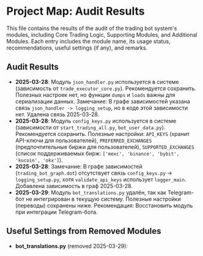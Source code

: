 # Project Map: Audit Results

This file contains the results of the audit of the trading bot system's modules, including Core Trading Logic, Supporting Modules, and Additional Modules. Each entry includes the module name, its usage status, recommendations, useful settings (if any), and remarks.

## Audit Results
- **2025-03-28**: Модуль `json_handler.py` используется в системе (зависимость от `trade_executor_core.py`). Рекомендуется сохранить. Полезных настроек нет, но функции `dumps` и `loads` важны для сериализации данных. Замечание: В графе зависимостей указана связь `json_handler -> logging_setup`, но в коде этой зависимости нет. Удалена связь 2025-03-28.
- **2025-03-28**: Модуль `config_keys.py` используется в системе (зависимости от `start_trading_all.py`, `bot_user_data.py`). Рекомендуется сохранить. Полезные настройки: `API_KEYS` (хранит API-ключи для пользователей), `PREFERRED_EXCHANGES` (предпочтительные биржи для пользователей), `SUPPORTED_EXCHANGES` (список поддерживаемых бирж: `['mexc', 'binance', 'bybit', 'kucoin', 'okx']`).
- **2025-03-28**: Замечание: В графе зависимостей (`trading_bot_graph.dot`) отсутствует связь `config_keys.py` -> `logging_setup.py`, хотя `validate_api_keys` использует `logger_main`. Добавлена зависимость в граф 2025-03-28.
- **2025-03-29**: Модуль `bot_translations.py` удалён, так как Telegram-бот не интегрирован в текущую систему. Полезные настройки (переводы) сохранены ниже. Рекомендация: Восстановить модуль при интеграции Telegram-бота.

## Useful Settings from Removed Modules
- **bot_translations.py** (removed 2025-03-29):
